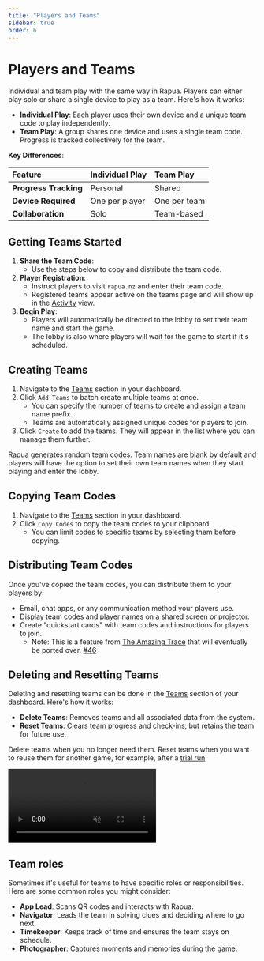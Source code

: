 ```yaml
---
title: "Players and Teams"
sidebar: true
order: 6
---
```


# Players and Teams

Individual and team play with the same way in Rapua. Players can either play solo or share a single device to play as a team. Here's how it works:

- **Individual Play**: Each player uses their own device and a unique team code to play independently.
- **Team Play**: A group shares one device and uses a single team code. Progress is tracked collectively for the team.

**Key Differences**:

| Feature               | Individual Play     | Team Play              |
|:----------------------|:--------------------|:-----------------------|
| **Progress Tracking** | Personal            | Shared                |
| **Device Required**   | One per player      | One per team          |
| **Collaboration**     | Solo                | Team-based            |

## Getting Teams Started

1. **Share the Team Code**:
   - Use the steps below to copy and distribute the team code.
2. **Player Registration**:
   - Instruct players to visit `rapua.nz` and enter their team code.
   - Registered teams appear active on the teams page and will show up in the [Activity](/admin/activity) view.
4. **Begin Play**:
   - Players will automatically be directed to the lobby to set their team name and start the game.
   - The lobby is also where players will wait for the game to start if it's scheduled.


## Creating Teams

1. Navigate to the [Teams](/admin/teams) section in your dashboard.
2. Click `Add Teams` to batch create multiple teams at once.
    - You can specify the number of teams to create and assign a team name prefix.
    - Teams are automatically assigned unique codes for players to join.
3. Click `Create` to add the teams. They will appear in the list where you can manage them further.

Rapua generates random team codes. Team names are blank by default and players will have the option to set their own team names when they start playing and enter the lobby.

## Copying Team Codes

1. Navigate to the [Teams](/admin/teams) section in your dashboard.
3. Click `Copy Codes` to copy the team codes to your clipboard.
    - You can limit codes to specific teams by selecting them before copying.

## Distributing Team Codes

Once you've copied the team codes, you can distribute them to your players by:
* Email, chat apps, or any communication method your players use.
* Display team codes and player names on a shared screen or projector.
* Create "quickstart cards" with team codes and instructions for players to join.
    - Note: This is a feature from [The Amazing Trace](/docs/user/history#the-amazing-trace-2022) that will eventually be ported over. [#46](https://github.com/nathanhollows/Rapua/issues/46)

## Deleting and Resetting Teams

Deleting and resetting teams can be done in the [Teams](/admin/teams) section of your dashboard. Here's how it works:

- **Delete Teams**: Removes teams and all associated data from the system.
- **Reset Teams**: Clears team progress and check-ins, but retains the team for future use.

Delete teams when you no longer need them. Reset teams when you want to reuse them for another game, for example, after a [trial run](/docs/user/phases-of-game-setup#3-testing).

<video autoplay loop muted src="/static/images/docs/user/teams-reset.webm" frameborder="0" allowfullscreen controls></video>

## Team roles

Sometimes it's useful for teams to have specific roles or responsibilities. Here are some common roles you might consider:

- **App Lead**: Scans QR codes and interacts with Rapua.
- **Navigator**: Leads the team in solving clues and deciding where to go next.
- **Timekeeper**: Keeps track of time and ensures the team stays on schedule.
- **Photographer**: Captures moments and memories during the game.
